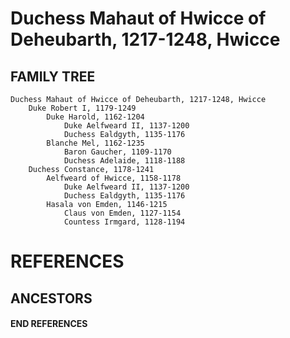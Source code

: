 # Duchess Mahaut of Hwicce of Deheubarth, 1217-1248, Hwicce

## FAMILY TREE 
```
Duchess Mahaut of Hwicce of Deheubarth, 1217-1248, Hwicce
	Duke Robert I, 1179-1249	
		Duke Harold, 1162-1204
			Duke Aelfweard II, 1137-1200
			Duchess Ealdgyth, 1135-1176
		Blanche Mel, 1162-1235
			Baron Gaucher, 1109-1170
			Duchess Adelaide, 1118-1188
	Duchess Constance, 1178-1241
		Aelfweard of Hwicce, 1158-1178
			Duke Aelfweard II, 1137-1200
			Duchess Ealdgyth, 1135-1176
		Hasala von Emden, 1146-1215
			Claus von Emden, 1127-1154
			Countess Irmgard, 1128-1194
```


# REFERENCES

## ANCESTORS
#### END REFERENCES